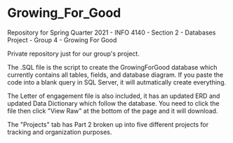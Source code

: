 # Growing_For_Good
Repository for Spring Quarter 2021 - INFO 4140 - Section 2 - Databases Project - Group 4 - Growing For Good

Private repository just for our group's project.

The .SQL file is the script to create the GrowingForGood database which currently contains all tables, fields, and database diagram. If you paste the code into a blank query in SQL Server, it will autmatically create everything.

The Letter of engagement file is also included, it has an updated ERD and updated Data Dictionary which follow the database. You need to click the file then click "View Raw" at the bottom of the page and it will download.

The "Projects" tab has Part 2 broken up into five different projects for tracking and organization purposes.
